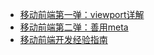 - [移动前端第一弹：viewport详解](http://blog.doyoe.com/2015/10/13/mobile/移动前端第一弹：viewport详解/)
- [移动前端第二弹：善用meta](http://blog.doyoe.com/2015/10/20/mobile/移动前端第二弹：善用meta/)
- [移动前端开发经验指南](https://github.com/doyoe/trip)
